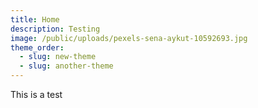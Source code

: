 ```yaml
---
title: Home
description: Testing
image: /public/uploads/pexels-sena-aykut-10592693.jpg
theme_order:
  - slug: new-theme
  - slug: another-theme
---
```

This is a test